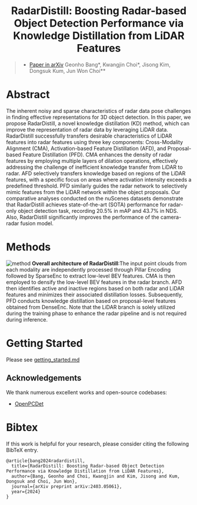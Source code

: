 <div align="center">   
  
# RadarDistill: Boosting Radar-based Object Detection Performance via Knowledge Distillation from LiDAR Features
</div>

> - [Paper in arXiv](https://arxiv.org/abs/2403.05061)
> Geonho Bang*, Kwangjin Choi*, Jisong Kim, Dongsuk Kum, Jun Won Choi**


# Abstract
The inherent noisy and sparse characteristics of radar data pose challenges in finding effective representations for 3D object detection. In this paper, we propose RadarDistill, a novel knowledge distillation (KD) method, which can improve the representation of radar data by leveraging LiDAR data. RadarDistill successfully transfers desirable characteristics of LiDAR features into radar features using three key components: Cross-Modality Alignment (CMA), Activation-based Feature Distillation (AFD), and Proposal-based Feature Distillation (PFD). CMA enhances the density of radar features by employing multiple layers of dilation operations, effectively addressing the challenge of inefficient knowledge transfer from LiDAR to radar. AFD selectively transfers knowledge based on regions of the LiDAR features, with a specific focus on areas where activation intensity exceeds a predefined threshold. PFD similarly guides the radar network to selectively mimic features from the LiDAR network within the object proposals. Our comparative analyses conducted on the nuScenes datasets demonstrate that RadarDistill achieves state-of-the-art (SOTA) performance for radar-only object detection task, recording 20.5% in mAP and 43.7% in NDS. Also, RadarDistill significantly improves the performance of the camera-radar fusion model. 


<h1>Methods</h1>

![method](./figs/CRT-Fusion_overall.png "model arch")
**Overall architecture of RadarDistill**:The input point clouds from each modality are independently processed through Pillar Encoding followed by SparseEnc to extract low-level BEV features. CMA is then employed to densify the low-level BEV features in the radar branch. AFD then identifies active and inactive regions based on both radar and LiDAR features and minimizes their associated distillation losses. Subsequently, PFD conducts knowledge distillation based on proposal-level features obtained from DenseEnc. Note that the LiDAR branch is solely utilized during the training phase to enhance the radar pipeline and is not required during inference.


# Getting Started
Please see [getting_started.md](docs/getting_started.md)

<!--
## Training (R50 CRT-Fusion)
**Phase 1:**
```shell
./tools/dist_train.sh configs/crt-fusion/crtfusion-r50-fp16_phase1.py 4 --gpus 4 --work-dir {phase1_work_dirs} --no-validate
python tools/swap_ema_and_non_ema.py {phase1_work_dirs}/iter_10548.pth
```
**Phase 2:**
```shell
./tools/dist_train.sh configs/crt-fusion/crtfusion-r50-fp16_phase2.py 4 --gpus 4 --work-dir {phase2_work_dirs} --resume-from {phase1_work_dirs}/iter_10548_ema.pth
python tools/swap_ema_and_non_ema.py {phase2_work_dirs}/iter_42192.pth
```

## Inference (R50 CRT-Fusion)
**Run the following commands:**
```shell
./tools/dist_test.sh configs/crt-fusion/crtfusion-r50-fp16_phase2.py {phase2_work_dirs}/iter_42192_ema.pth 1 --eval bbox
```

## Model Zoo
We further optimized our models, which resulted in a slight difference compared to the performance reported in the paper.

|Method|mAP|NDS|Model
|-|-|-|-|
|[**R50 CRT-Fusion**](configs/crt-fusion/crtfusion-r50-fp16_phase2.py)|49.3|57.9|[Link](https://github.com/mjseong0414/CRT-Fusion/releases/download/v0.0.0/crt-fusion-r50-42192_ema.pth)
|[**R50 CRT-Fusion-light-cbgs**](configs/crt-fusion/crtfusion-r50-fp16_phase2_light_cbgs.py)|48.9|58.7|[Link](https://github.com/mjseong0414/CRT-Fusion/releases/download/v0.0.0/crt-fusion-r50-light-cbgs-160100_ema.pth)
-->

## Acknowledgements
We thank numerous excellent works and open-source codebases:
- [OpenPCDet](https://github.com/open-mmlab/OpenPCDet)

# Bibtex
If this work is helpful for your research, please consider citing the following BibTeX entry.

```
@article{bang2024radardistill,
  title={RadarDistill: Boosting Radar-based Object Detection Performance via Knowledge Distillation from LiDAR Features},
  author={Bang, Geonho and Choi, Kwangjin and Kim, Jisong and Kum, Dongsuk and Choi, Jun Won},
  journal={arXiv preprint arXiv:2403.05061},
  year={2024}
}
```
